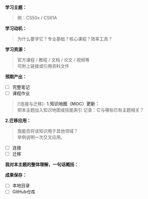 **学习主题：**  
> 例：CS50x / CS61A

**学习动机：**  
> 为什么要学它？专业基础？核心课程？效率工具？

**学习资源：**  
> 官方课程 / 教程 / 文档 / 论文 / 视频等  
> 可附上链接或引用资料文件

**预期产出：**  
- [ ] 完整笔记
- [ ] 课程作业

> [!连接与迁移]-
> **1.知识地图（MOC）更新：**  
> 把本主题加入知识地图或技能索引
> 记录：它与哪些已有主题相关？
>   
**2.迁移应用：**  
> 我能否将该知识用于其他领域？  
> 举例说明一次交叉应用。  

- [ ] 连接
- [ ] 迁移

**我对本主题的整体理解，一句话概括：** 

**成果保存：**  
- [ ] 本地目录
- [ ] GitHub仓库